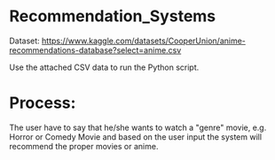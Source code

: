 # Recommendation_Systems
Dataset: https://www.kaggle.com/datasets/CooperUnion/anime-recommendations-database?select=anime.csv

Use the attached CSV data to run the Python script.

# Process: 
The user have to say that he/she wants to watch a "genre" movie, e.g. Horror or Comedy Movie and based on the user input the system will recommend the proper movies or anime.
